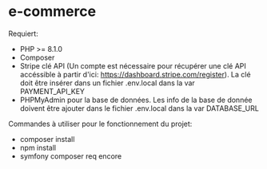 # e-commerce

Requiert:
- PHP >= 8.1.0
- Composer
- Stripe clé API (Un compte est nécessaire pour récupérer une clé API accéssible à partir d'ici: https://dashboard.stripe.com/register). La clé doit être insérer dans un fichier .env.local dans la var PAYMENT_API_KEY
- PHPMyAdmin pour la base de données. Les info de la base de donnée doivent être ajouter dans le fichier .env.local dans la var DATABASE_URL

Commandes à utiliser pour le fonctionnement du projet:
- composer install
- npm install
- symfony composer req encore
